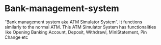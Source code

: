 # Bank-management-system
“Bank management system aka ATM Simulator System”. It functions similarly to the normal ATM. This ATM Simulator System has functionalities like Opening Banking Account, Deposit, Withdrawl, MiniStatement, Pin Change etc
